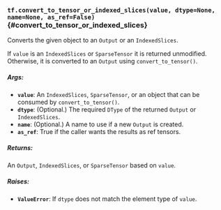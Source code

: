 ### `tf.convert_to_tensor_or_indexed_slices(value, dtype=None, name=None, as_ref=False)` {#convert_to_tensor_or_indexed_slices}

Converts the given object to an `Output` or an `IndexedSlices`.

If `value` is an `IndexedSlices` or `SparseTensor` it is returned
unmodified. Otherwise, it is converted to an `Output` using
`convert_to_tensor()`.

##### Args:


*  <b>`value`</b>: An `IndexedSlices`, `SparseTensor`, or an object that can be consumed
    by `convert_to_tensor()`.
*  <b>`dtype`</b>: (Optional.) The required `DType` of the returned `Output` or
    `IndexedSlices`.
*  <b>`name`</b>: (Optional.) A name to use if a new `Output` is created.
*  <b>`as_ref`</b>: True if the caller wants the results as ref tensors.

##### Returns:

  An `Output`, `IndexedSlices`, or `SparseTensor` based on `value`.

##### Raises:


*  <b>`ValueError`</b>: If `dtype` does not match the element type of `value`.

